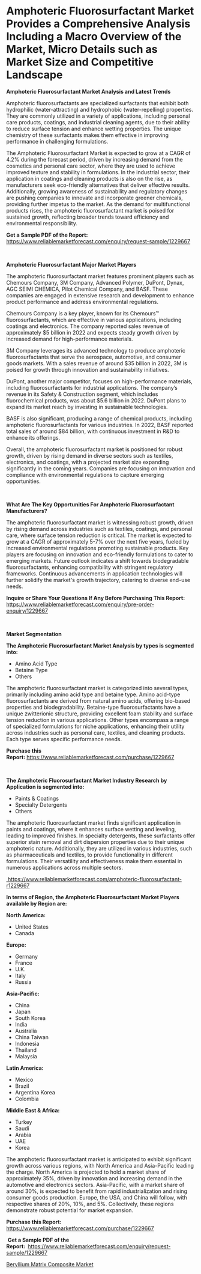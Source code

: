 <p><h1>Amphoteric Fluorosurfactant Market Provides a Comprehensive Analysis Including a Macro Overview of the Market, Micro Details such as Market Size and Competitive Landscape</h1></p><p><strong>Amphoteric Fluorosurfactant Market Analysis and Latest Trends</strong></p>
<p><p>Amphoteric fluorosurfactants are specialized surfactants that exhibit both hydrophilic (water-attracting) and hydrophobic (water-repelling) properties. They are commonly utilized in a variety of applications, including personal care products, coatings, and industrial cleaning agents, due to their ability to reduce surface tension and enhance wetting properties. The unique chemistry of these surfactants makes them effective in improving performance in challenging formulations.</p><p>The Amphoteric Fluorosurfactant Market is expected to grow at a CAGR of 4.2% during the forecast period, driven by increasing demand from the cosmetics and personal care sector, where they are used to achieve improved texture and stability in formulations. In the industrial sector, their application in coatings and cleaning products is also on the rise, as manufacturers seek eco-friendly alternatives that deliver effective results. Additionally, growing awareness of sustainability and regulatory changes are pushing companies to innovate and incorporate greener chemicals, providing further impetus to the market. As the demand for multifunctional products rises, the amphoteric fluorosurfactant market is poised for sustained growth, reflecting broader trends toward efficiency and environmental responsibility.</p></p>
<p><strong>Get a Sample PDF of the Report:&nbsp;</strong> <a href="https://www.reliablemarketforecast.com/enquiry/request-sample/1229667?utm_campaign=1929&utm_medium=2&utm_source=Github&utm_content=ia&utm_term=02022025&utm_id=amphoteric-fluorosurfactant">https://www.reliablemarketforecast.com/enquiry/request-sample/1229667</a></p>
<p>&nbsp;</p>
<p><strong>Amphoteric Fluorosurfactant Major Market Players</strong></p>
<p><p>The amphoteric fluorosurfactant market features prominent players such as Chemours Company, 3M Company, Advanced Polymer, DuPont, Dynax, AGC SEIMI CHEMICA, Pilot Chemical Company, and BASF. These companies are engaged in extensive research and development to enhance product performance and address environmental regulations.</p><p>Chemours Company is a key player, known for its Chemours™ fluorosurfactants, which are effective in various applications, including coatings and electronics. The company reported sales revenue of approximately $5 billion in 2022 and expects steady growth driven by increased demand for high-performance materials.</p><p>3M Company leverages its advanced technology to produce amphoteric fluorosurfactants that serve the aerospace, automotive, and consumer goods markets. With a sales revenue of around $35 billion in 2022, 3M is poised for growth through innovation and sustainability initiatives.</p><p>DuPont, another major competitor, focuses on high-performance materials, including fluorosurfactants for industrial applications. The company’s revenue in its Safety & Construction segment, which includes fluorochemical products, was about $5.6 billion in 2022. DuPont plans to expand its market reach by investing in sustainable technologies.</p><p>BASF is also significant, producing a range of chemical products, including amphoteric fluorosurfactants for various industries. In 2022, BASF reported total sales of around $84 billion, with continuous investment in R&D to enhance its offerings.</p><p>Overall, the amphoteric fluorosurfactant market is positioned for robust growth, driven by rising demand in diverse sectors such as textiles, electronics, and coatings, with a projected market size expanding significantly in the coming years. Companies are focusing on innovation and compliance with environmental regulations to capture emerging opportunities.</p></p>
<p>&nbsp;</p>
<p><strong>What Are The Key Opportunities For Amphoteric Fluorosurfactant Manufacturers?</strong></p>
<p><p>The amphoteric fluorosurfactant market is witnessing robust growth, driven by rising demand across industries such as textiles, coatings, and personal care, where surface tension reduction is critical. The market is expected to grow at a CAGR of approximately 5-7% over the next five years, fueled by increased environmental regulations promoting sustainable products. Key players are focusing on innovation and eco-friendly formulations to cater to emerging markets. Future outlook indicates a shift towards biodegradable fluorosurfactants, enhancing compatibility with stringent regulatory frameworks. Continuous advancements in application technologies will further solidify the market's growth trajectory, catering to diverse end-use needs.</p></p>
<p><strong>Inquire or Share Your Questions If Any Before Purchasing This Report:</strong> <a href="https://www.reliablemarketforecast.com/enquiry/pre-order-enquiry/1229667?utm_campaign=1929&utm_medium=2&utm_source=Github&utm_content=ia&utm_term=02022025&utm_id=amphoteric-fluorosurfactant">https://www.reliablemarketforecast.com/enquiry/pre-order-enquiry/1229667</a></p>
<p>&nbsp;</p>
<p><strong>Market Segmentation</strong></p>
<p><strong>The Amphoteric Fluorosurfactant Market Analysis by types is segmented into:</strong></p>
<p><ul><li>Amino Acid Type</li><li>Betaine Type</li><li>Others</li></ul></p>
<p><p>The amphoteric fluorosurfactant market is categorized into several types, primarily including amino acid type and betaine type. Amino acid-type fluorosurfactants are derived from natural amino acids, offering bio-based properties and biodegradability. Betaine-type fluorosurfactants have a unique zwitterionic structure, providing excellent foam stability and surface tension reduction in various applications. Other types encompass a range of specialized formulations for niche applications, enhancing their utility across industries such as personal care, textiles, and cleaning products. Each type serves specific performance needs.</p></p>
<p><strong>Purchase this Report:&nbsp;</strong><a href="https://www.reliablemarketforecast.com/purchase/1229667?utm_campaign=1929&utm_medium=2&utm_source=Github&utm_content=ia&utm_term=02022025&utm_id=amphoteric-fluorosurfactant">https://www.reliablemarketforecast.com/purchase/1229667</a></p>
<p>&nbsp;</p>
<p><strong>The Amphoteric Fluorosurfactant Market Industry Research by Application is segmented into:</strong></p>
<p><ul><li>Paints & Coatings</li><li>Specialty Detergents</li><li>Others</li></ul></p>
<p><p>The amphoteric fluorosurfactant market finds significant application in paints and coatings, where it enhances surface wetting and leveling, leading to improved finishes. In specialty detergents, these surfactants offer superior stain removal and dirt dispersion properties due to their unique amphoteric nature. Additionally, they are utilized in various industries, such as pharmaceuticals and textiles, to provide functionality in different formulations. Their versatility and effectiveness make them essential in numerous applications across multiple sectors.</p></p>
<p><a href="https://www.reliablemarketforecast.com/amphoteric-fluorosurfactant-r1229667?utm_campaign=1929&utm_medium=2&utm_source=Github&utm_content=ia&utm_term=02022025&utm_id=amphoteric-fluorosurfactant">&nbsp;https://www.reliablemarketforecast.com/amphoteric-fluorosurfactant-r1229667</a></p>
<p><strong>In terms of Region, the Amphoteric Fluorosurfactant Market Players available by Region are:</strong></p>
<p>
    <p> <strong> North America: </strong>
        <ul>
            <li>United States</li>
            <li>Canada</li>
        </ul>
        </p> 
    <p> <strong> Europe: </strong>
        <ul>
            <li>Germany</li>
            <li>France</li>
            <li>U.K.</li>
            <li>Italy</li>
            <li>Russia</li>
        </ul>
        </p> 
    <p> <strong> Asia-Pacific: </strong>
        <ul>
            <li>China</li>
            <li>Japan</li>
            <li>South Korea</li>
            <li>India</li>
            <li>Australia</li>
            <li>China Taiwan</li>
            <li>Indonesia</li>
            <li>Thailand</li>
            <li>Malaysia</li>
        </ul>
        </p> 
    <p> <strong> Latin America: </strong>
        <ul>
            <li>Mexico</li>
            <li>Brazil</li>
            <li>Argentina Korea</li>
            <li>Colombia</li>
        </ul>
        </p> 
    <p> <strong> Middle East & Africa: </strong>
        <ul>
            <li>Turkey</li>
            <li>Saudi</li>
            <li>Arabia</li>
            <li>UAE</li>
            <li>Korea</li>
        </ul>
    </p>
    </p>
<p><p>The amphoteric fluorosurfactant market is anticipated to exhibit significant growth across various regions, with North America and Asia-Pacific leading the charge. North America is projected to hold a market share of approximately 35%, driven by innovation and increasing demand in the automotive and electronics sectors. Asia-Pacific, with a market share of around 30%, is expected to benefit from rapid industrialization and rising consumer goods production. Europe, the USA, and China will follow, with respective shares of 20%, 10%, and 5%. Collectively, these regions demonstrate robust potential for market expansion.</p></p>
<p><strong>Purchase this Report: </strong><a href="https://www.reliablemarketforecast.com/purchase/1229667?utm_campaign=1929&utm_medium=2&utm_source=Github&utm_content=ia&utm_term=02022025&utm_id=amphoteric-fluorosurfactant">https://www.reliablemarketforecast.com/purchase/1229667</a></p>
<p>&nbsp;<strong>Get a Sample PDF of the Report:&nbsp;&nbsp;</strong><a href="https://www.reliablemarketforecast.com/enquiry/request-sample/1229667?utm_campaign=1929&utm_medium=2&utm_source=Github&utm_content=ia&utm_term=02022025&utm_id=amphoteric-fluorosurfactant">https://www.reliablemarketforecast.com/enquiry/request-sample/1229667</a></p>
<p><strong></strong></p>
<p><p><a href="https://github.com/dringals/Market-Research-Report-List-6/blob/main/beryllium-matrix-composite-market.md?utm_campaign=1929&utm_medium=2&utm_source=Github&utm_content=ia&utm_term=02022025&utm_id=amphoteric-fluorosurfactant">Beryllium Matrix Composite Market</a></p></p>